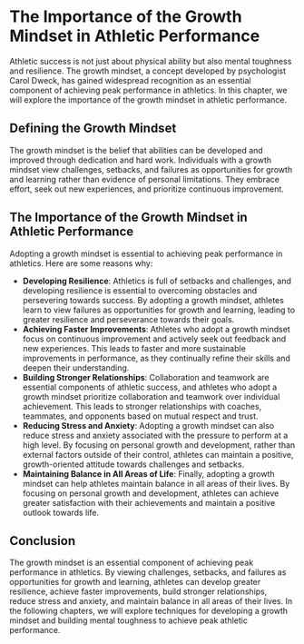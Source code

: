 The Importance of the Growth Mindset in Athletic Performance
==========================================================================

Athletic success is not just about physical ability but also mental toughness and resilience. The growth mindset, a concept developed by psychologist Carol Dweck, has gained widespread recognition as an essential component of achieving peak performance in athletics. In this chapter, we will explore the importance of the growth mindset in athletic performance.

Defining the Growth Mindset
---------------------------

The growth mindset is the belief that abilities can be developed and improved through dedication and hard work. Individuals with a growth mindset view challenges, setbacks, and failures as opportunities for growth and learning rather than evidence of personal limitations. They embrace effort, seek out new experiences, and prioritize continuous improvement.

The Importance of the Growth Mindset in Athletic Performance
------------------------------------------------------------

Adopting a growth mindset is essential to achieving peak performance in athletics. Here are some reasons why:

* **Developing Resilience**: Athletics is full of setbacks and challenges, and developing resilience is essential to overcoming obstacles and persevering towards success. By adopting a growth mindset, athletes learn to view failures as opportunities for growth and learning, leading to greater resilience and perseverance towards their goals.
* **Achieving Faster Improvements**: Athletes who adopt a growth mindset focus on continuous improvement and actively seek out feedback and new experiences. This leads to faster and more sustainable improvements in performance, as they continually refine their skills and deepen their understanding.
* **Building Stronger Relationships**: Collaboration and teamwork are essential components of athletic success, and athletes who adopt a growth mindset prioritize collaboration and teamwork over individual achievement. This leads to stronger relationships with coaches, teammates, and opponents based on mutual respect and trust.
* **Reducing Stress and Anxiety**: Adopting a growth mindset can also reduce stress and anxiety associated with the pressure to perform at a high level. By focusing on personal growth and development, rather than external factors outside of their control, athletes can maintain a positive, growth-oriented attitude towards challenges and setbacks.
* **Maintaining Balance in All Areas of Life**: Finally, adopting a growth mindset can help athletes maintain balance in all areas of their lives. By focusing on personal growth and development, athletes can achieve greater satisfaction with their achievements and maintain a positive outlook towards life.

Conclusion
----------

The growth mindset is an essential component of achieving peak performance in athletics. By viewing challenges, setbacks, and failures as opportunities for growth and learning, athletes can develop greater resilience, achieve faster improvements, build stronger relationships, reduce stress and anxiety, and maintain balance in all areas of their lives. In the following chapters, we will explore techniques for developing a growth mindset and building mental toughness to achieve peak athletic performance.
